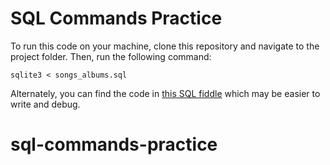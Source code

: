 # SQL Commands Practice

To run this code on your machine, clone this repository and navigate to the project folder. Then, run the following command:

```
sqlite3 < songs_albums.sql
```

Alternately, you can find the code in [this SQL fiddle](http://sqlfiddle.com/#!7/a34037/2) which may be easier to write and debug.

# sql-commands-practice
